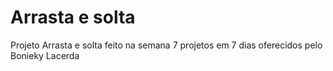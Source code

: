 # Arrasta e solta
Projeto Arrasta e solta feito na semana 7 projetos em 7 dias oferecidos pelo Bonieky Lacerda
